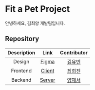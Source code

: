 # Fit a Pet Project
안녕하세요, 김최양 개발팀입니다.

## Repository

|Description|Link|Contributor|
|:---:|:---:|:---:|
|Design|[Figma]()|[김유빈](https://github.com/youvebeen09)|
|Frontend|[Client](https://github.com/KCY-Fit-a-Pet/fit-a-pet-client)|[최희진](https://github.com/heejinnn)|
|Backend|[Server](https://github.com/KCY-Fit-a-Pet/fit-a-pet-server)|[양재서](https://github.com/psychology50)|
